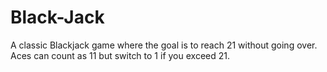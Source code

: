 # Black-Jack
A classic Blackjack game where the goal is to reach 21 without going over. Aces can count as 11 but switch to 1 if you exceed 21.
